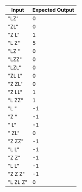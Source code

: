 | Input         | Expected Output |
| ------------- | --------------- |
| "LZ"        | 0               |
| "ZL"        | 0               |
| "Z L"       | 1               |
| "L     Z"   | 5               |
| "LZ "       | 0               |
| "LZZ"       | 0               |
| "LZL"       | 0               |
| "ZL L"       | 0               |
| "Z ZL"       | 0               |
| "Z LL"       | 1               |
| "L ZZ"       | 1               |
| "L "        | -1               |
| "Z  "       | -1               |
| "  L"       | -1               |
| " ZL"       | 0               |
| "Z ZZ"      | -1               |
| "L L"       | -1               |
| "Z Z"       | -1               |
| "L     L"   | -1              |
| "Z   Z   Z" | -1              |
| "L  ZL Z"   | 0               |
